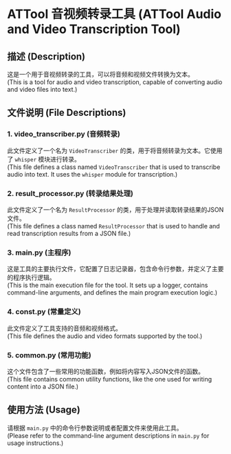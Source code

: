 
# ATTool 音视频转录工具 (ATTool Audio and Video Transcription Tool)  

## 描述 (Description)

这是一个用于音视频转录的工具，可以将音频和视频文件转换为文本。  
(This is a tool for audio and video transcription, capable of converting audio and video files into text.)

## 文件说明 (File Descriptions)

### 1. video_transcriber.py (音频转录)

此文件定义了一个名为 `VideoTranscriber` 的类，用于将音频转录为文本。它使用了 `whisper` 模块进行转录。  
(This file defines a class named `VideoTranscriber` that is used to transcribe audio into text. It uses the `whisper` module for transcription.)

### 2. result_processor.py (转录结果处理)

此文件定义了一个名为 `ResultProcessor` 的类，用于处理并读取转录结果的JSON文件。  
(This file defines a class named `ResultProcessor` that is used to handle and read transcription results from a JSON file.)

### 3. main.py (主程序)

这是工具的主要执行文件，它配置了日志记录器，包含命令行参数，并定义了主要的程序执行逻辑。  
(This is the main execution file for the tool. It sets up a logger, contains command-line arguments, and defines the main program execution logic.)

### 4. const.py (常量定义)

此文件定义了工具支持的音频和视频格式。  
(This file defines the audio and video formats supported by the tool.)

### 5. common.py (常用功能)

这个文件包含了一些常用的功能函数，例如将内容写入JSON文件的函数。  
(This file contains common utility functions, like the one used for writing content into a JSON file.)

## 使用方法 (Usage)

请根据 `main.py` 中的命令行参数说明或者配置文件来使用此工具。  
(Please refer to the command-line argument descriptions in `main.py` for usage instructions.)

